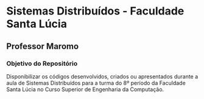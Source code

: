 # Sistemas Distribuídos - Faculdade Santa Lúcia

## Professor Maromo

### Objetivo do Repositório

Disponibilizar os códigos desenvolvidos, criados ou apresentados durante a aula de Sistemas Distribuídos para a turma do 8º período da Faculdade Santa Lúcia no Curso Superior de Engenharia da Computação.
